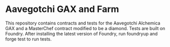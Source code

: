 # Aavegotchi GAX and Farm

This repository contains contracts and tests for the Aavegotchi Alchemica GAX and a MasterChef contract modified to be a diamond. Tests are built on Foundry. After installing the latest version of Foundry, run foundryup and forge test to run tests.
